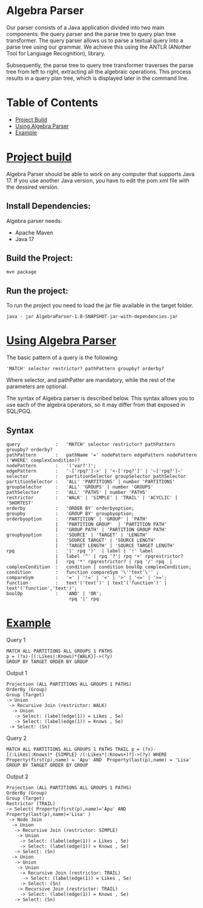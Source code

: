 Algebra Parser
================================================================================
Our parser consists of a Java application divided into two main components: the query parser and the parse tree to query plan tree transformer. The query parser allows us to parse a textual query into a parse tree using our grammar. We achieve this using the ANTLR  (ANother Tool for Language Recognition), library. 

Subsequently, the parse tree to query tree transformer traverses the parse tree from left to right, extracting all the algebraic operations.
This process results in a query plan tree, which is displayed later in the command line.

Table of Contents
================================================================================
- [Project Build](#project-build)
- [Using Algebra Parser](#project-parser)
- [Example](#example)




[Project build](#project-build)
================================================================================
Algebra Parser should be able to work on any computer that supports Java 17. If you use another Java version, you have to edit the pom.xml file with the dessired version. 


Install Dependencies:
--------------------------------------------------------------------------------
Algebra parser needs:
- Apache Maven
- Java 17
  
Build the Project:
--------------------------------------------------------------------------------
```
mvn package
```

Run the project:
--------------------------------------------------------------------------------
To run the project you need to load the jar file available in the target folder.
```
java - jar AlgebraParser-1.0-SNAPSHOT-jar-with-dependencies.jar
```



[Using Algebra Parser](#project-parser)
================================================================================

The basic pattern of a query is the following:
```
'MATCH' selector restrictor? pathPattern groupby? orderby?
```
Where selector, and pathPatter are mandatory, while the rest of the parameters are optional.

The syntax of Algebra parser is described below. This syntax allows you to use each of the algebra operators, so it may differ from that exposed in SQL/PGQ.

Syntax
--------------------------------------------------------------------------------
```
query             :   'MATCH' selector restrictor? pathPattern groupby? orderby?
pathPattern       :   pathName '=' nodePattern edgePattern nodePattern ('WHERE' complexCondition)? 
nodePattern       :   '('var?')';
edgePattern       :   '-['rpq?']->' | '<-['rpq?']' | '~['rpq?']~'
selector          :   partitionSelector groupSelector pathSelector
partitionSelector :   'ALL' 'PARTITIONS' | number 'PARTITIONS'
groupSelector     :   'ALL' 'GROUPS' | number 'GROUPS'
pathSelector      :   'ALL' 'PATHS' | number 'PATHS'
restrictor        :   'WALK' | 'SIMPLE' | 'TRAIL' | 'ACYCLIC' | 'SHORTEST' 
orderby           :   'ORDER BY' orderbyoption;
groupby           :   'GROUP BY' groupbyoption;
orderbyoption     :   'PARTITION' | 'GROUP' | 'PATH'    
                  |   'PARTITION GROUP'  | 'PARTITION PATH' 
                  |   'GROUP PATH' | 'PARTITION GROUP PATH' 
groupbyoption     :   'SOURCE' | 'TARGET' | 'LENGTH' 
                  |   'SOURCE TARGET' | 'SOURCE LENGTH'
                  |   'TARGET LENGTH' | 'SOURCE TARGET LENGTH'
rpq               :   '(' rpq ')'  | label | '!' label 
                  |   label '^' | rpq '?'| rpq '+' rpqrestrictor? 
                  |   rpq '*' rpqrestrictor? | rpq '/' rpq  |
complexCondition  :   condition | condition boolOp complexCondition;
condition         :   function compareSym '\''text'\'' ;
compareSym        :   '=' | '!=' | '<' | '>' | '<=' | '>=';
function          :   text'('text')' | text'('function')' |  text'('function','text')';
boolOp            :   'AND' | 'OR';
                       rpq '|' rpq 

```

[Example](#example)
================================================================================

Query 1
```
MATCH ALL PARTITIONS ALL GROUPS 1 PATHS 
p = (?x)-[(:Likes|:Knows)*{WALK}]->(?y)  
GROUP BY TARGET ORDER BY GROUP
```

Output 1
```
Projection (ALL PARTITIONS ALL GROUPS 1 PATHS)
OrderBy (Group)
Group (Target)
-> Union
 -> Recursive Join (restrictor: WALK)
  -> Union
   -> Select: (label(edge(1)) = Likes , Se)
   -> Select: (label(edge(1)) = Knows , Se)
 -> Select: (Sn)
```
Query 2 
```
MATCH ALL PARTITIONS ALL GROUPS 1 PATHS TRAIL p = (?x)-[(:Likes|:Knows)* {SIMPLE} /(:Likes*|:Knows+)?]->(?y) WHERE  Property(first(p),name) = 'Apu' AND  Property(last(p),name) = 'Lisa' GROUP BY TARGET ORDER BY GROUP
```

Output 2
```
Projection (ALL PARTITIONS ALL GROUPS 1 PATHS)
OrderBy (Group)
Group (Target)
Restrictor (TRAIL)
-> Select( Property(first(p),name)='Apu' AND Property(last(p),name)='Lisa' )
 -> Node Join
  -> Union
   -> Recursive Join (restrictor: SIMPLE)
    -> Union
     -> Select: (label(edge(1)) = Likes , Se)
     -> Select: (label(edge(1)) = Knows , Se)
   -> Select: (Sn)
  -> Union
   -> Union
    -> Union
     -> Recursive Join (restrictor: TRAIL)
      -> Select: (label(edge(1)) = Likes , Se)
     -> Select: (Sn)
    -> Recursive Join (restrictor: TRAIL)
     -> Select: (label(edge(1)) = Knows , Se)
   -> Select: (Sn)
```
